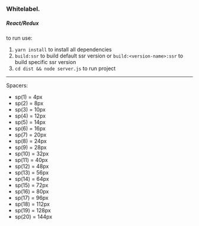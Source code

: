 ### Whitelabel.

##### React/Redux

to run use:

1. `yarn install` to install all dependencies
2. `build:ssr` to build default ssr version or `build:<version-name>:ssr` to build specific ssr version
3. `cd dist && node server.js` to run project

---

Spacers:

- sp(1) = 4px
- sp(2) = 8px
- sp(3) = 10px
- sp(4) = 12px
- sp(5) = 14px
- sp(6) = 16px
- sp(7) = 20px
- sp(8) = 24px
- sp(9) = 28px
- sp(10) = 32px
- sp(11) = 40px
- sp(12) = 48px
- sp(13) = 56px
- sp(14) = 64px
- sp(15) = 72px
- sp(16) = 80px
- sp(17) = 96px
- sp(18) = 112px
- sp(19) = 128px
- sp(20) = 144px
